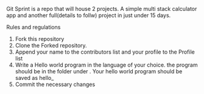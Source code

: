Git Sprint is a repo that will house 2 projects. A simple multi stack calculator app and another full(details to follw) project in just under 15 days.

Rules and regulations
1. Fork this repository
2. Clone the Forked repository.
3. Append your name to the contributors list and your profile to the Profile list
4. Write a Hello world program in the language of your choice. the program should be in the <hello> folder under <your language directory>.
Your hello world program should be saved as hello_<name>
5. Commit the necessary changes